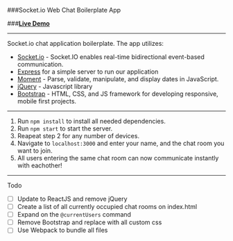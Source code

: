 ###Socket.io Web Chat Boilerplate App

###**[Live Demo](https://bmorelli-socket-io-chat.herokuapp.com/)**

---

Socket.io chat application boilerplate. The app utilizes:


* [Socket.io](http://socket.io/) - Socket.IO enables real-time bidirectional event-based communication.
* [Express](https://expressjs.com/) for a simple server to run our application
* [Moment](http://momentjs.com/) - Parse, validate, manipulate, and display dates in JavaScript.
* [jQuery](https://jquery.com/) - Javascript library
* [Bootstrap](http://getbootstrap.com/) - HTML, CSS, and JS framework for developing responsive, mobile first projects.


---

1. Run ```npm install``` to install all needed dependencies.
2. Run ```npm start``` to start the server.
3. Reapeat step 2 for any number of devices. 
4. Navigate to ```localhost:3000``` and enter your name, and the chat room you want to join.
5. All users entering the same chat room can now communicate instantly with eachother!


---

Todo
- [ ] Update to ReactJS and remove jQuery
- [ ] Create a list of all currently occupied chat rooms on index.html
- [ ] Expand on the ```@currentUsers``` command 
- [ ] Remove Bootstrap and replace with all custom css
- [ ] Use Webpack to bundle all files
